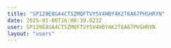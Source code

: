 ```yaml
---
title: "SP129E8GA4CTSZMQFTVY5V4HBY4K2T6A67PHSHRYN"
date: 2025-01-06T16:00:39.023Z
user: SP129E8GA4CTSZMQFTVY5V4HBY4K2T6A67PHSHRYN
layout: "users"
---
```

    